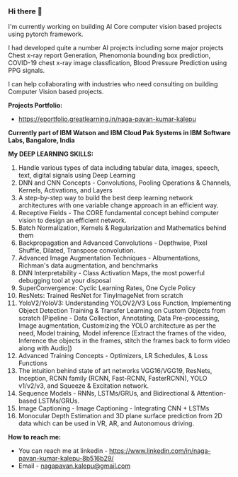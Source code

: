 ### Hi there 👋

I'm currently working on building AI Core computer vision based projects using pytorch framework.

I had developed quite a number AI projects including some major projects Chest x-ray report Generation, Phenomonia bounding box prediction, COVID-19 chest x-ray image classfication, Blood Pressure Prediction using PPG signals.

I can help collaborating with industries who need consulting on building Computer Vision based projects.

**Projects Portfolio:**

- https://eportfolio.greatlearning.in/naga-pavan-kumar-kalepu

**Currently part of IBM Watson and IBM Cloud Pak Systems in IBM Software Labs, Bangalore, India**

**My DEEP LEARNING SKILLS:**

1. Handle various types of data including tabular data, images, speech, text, digital signals using Deep Learning
2. DNN and CNN Concepts - Convolutions, Pooling Operations & Channels, Kernels, Activations, and Layers
3. A step-by-step way to build the best deep learning network architectures with one variable change approach in an efficient way.
4. Receptive Fields - The CORE fundamental concept behind computer vision to design an efficient network.
5. Batch Normalization, Kernels & Regularization and Mathematics behind them
6. Backpropagation and Advanced Convolutions - Depthwise, Pixel Shuffle, Dilated, Transpose convolution.
7. Advanced Image Augmentation Techniques - Albumentations, Richman's data augmentation, and benchmarks
8. DNN Interpretability - Class Activation Maps, the most powerful debugging tool at your disposal
9. SuperConvergence: Cyclic Learning Rates, One Cycle Policy
10. ResNets: Trained ResNet for TinyImageNet from scratch
11. YoloV2/YoloV3: Understanding YOLOV2/V3 Loss Function, Implementing Object Detection Training & Transfer Learning on Custom Objects from scratch (Pipeline - Data Collection, Annotating, Data Pre-processing, Image augmentation, Customizing the YOLO architecture as per the need, Model training, Model inference [Extract the frames of the video, Inference the objects in the frames, stitch the frames back to form video along with Audio])
12. Advanced Training Concepts - Optimizers, LR Schedules, & Loss Functions
13. The intuition behind state of art networks VGG16/VGG19, ResNets, Inception, RCNN family (RCNN, Fast-RCNN, FasterRCNN), YOLO v1/v2/v3, and Squeeze & Excitation network.
14. Sequence Models - RNNs, LSTMs/GRUs, and Bidirectional & Attention-based LSTMs/GRUs.
15. Image Captioning - Image Captioning - Integrating CNN + LSTMs
16. Monocular Depth Estimation and 3D plane surface prediction from 2D data which can be used in VR, AR, and Autonomous driving.


**How to reach me:**

- You can reach me at linkedin - https://www.linkedin.com/in/naga-pavan-kumar-kalepu-8b516b29/ 
- Email - nagapavan.kalepu@gmail.com



<!--
**nagapavan525/nagapavan525** is a ✨ _special_ ✨ repository because its `README.md` (this file) appears on your GitHub profile.

Here are some ideas to get you started:

- 🔭 I’m currently working on ...
- 🌱 I’m currently learning ...
- 👯 I’m looking to collaborate on ...
- 🤔 I’m looking for help with ...
- 💬 Ask me about ...
- 📫 How to reach me: ...
- 😄 Pronouns: ...
- ⚡ Fun fact: ...
-->
